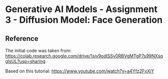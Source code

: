 # Generative AI Models - Assignment 3 - Diffusion Model: Face Generation


## Reference
The initial code was taken from: https://colab.research.google.com/drive/1sjy9odlSSy0RBVgMTgP7s99NXsqglsUL?usp=sharing

Based on this tutorial: https://www.youtube.com/watch?v=a4Yfz2FxXiY
